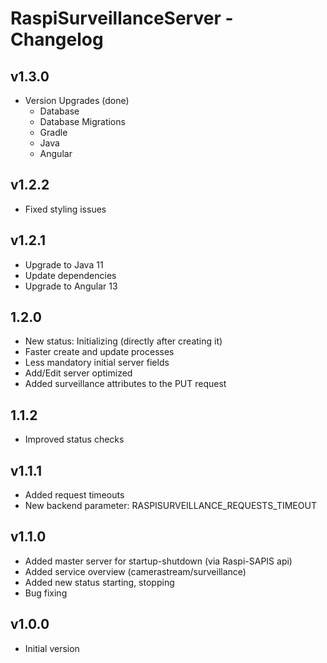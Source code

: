 # RaspiSurveillanceServer - Changelog

## v1.3.0

- Version Upgrades (done)
	- Database
	- Database Migrations
	- Gradle
	- Java
	- Angular

## v1.2.2

- Fixed styling issues

## v1.2.1

- Upgrade to Java 11
- Update dependencies
- Upgrade to Angular 13

## 1.2.0

- New status: Initializing (directly after creating it)
- Faster create and update processes
- Less mandatory initial server fields
- Add/Edit server optimized
- Added surveillance attributes to the PUT request

## 1.1.2

- Improved status checks

## v1.1.1

- Added request timeouts
- New backend parameter: RASPISURVEILLANCE_REQUESTS_TIMEOUT

## v1.1.0

- Added master server for startup-shutdown (via Raspi-SAPIS api)
- Added service overview (camerastream/surveillance)
- Added new status starting, stopping
- Bug fixing

## v1.0.0

- Initial version
